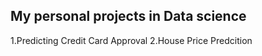 ## My personal projects in Data science

1.Predicting Credit Card Approval
2.House Price Predcition


